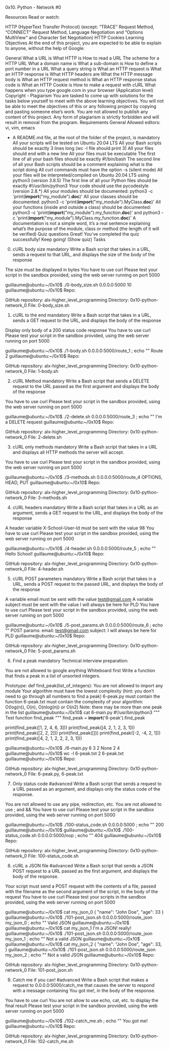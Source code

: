 0x10. Python - Network #0

Resources
Read or watch:

HTTP (HyperText Transfer Protocol) (except: “TRACE” Request Method, “CONNECT” Request Method, Language Negotiation and “Options MultiView” and Character Set Negotiation)
HTTP Cookies
Learning Objectives
At the end of this project, you are expected to be able to explain to anyone, without the help of Google:

General
What a URL is
What HTTP is
How to read a URL
The scheme for a HTTP URL
What a domain name is
What a sub-domain is
How to define a port number in a URL
What a query string is
What an HTTP request is
What an HTTP response is
What HTTP headers are
What the HTTP message body is
What an HTTP request method is
What an HTTP response status code is
What an HTTP Cookie is
How to make a request with cURL
What happens when you type google.com in your browser (Application level)
Copyright - Plagiarism
You are tasked to come up with solutions for the tasks below yourself to meet with the above learning objectives.
You will not be able to meet the objectives of this or any following project by copying and pasting someone else’s work.
You are not allowed to publish any content of this project.
Any form of plagiarism is strictly forbidden and will result in removal from the program.
Requirements
General
Allowed editors: vi, vim, emacs
- A README.md file, at the root of the folder of the project, is mandatory
All your scripts will be tested on Ubuntu 20.04 LTS
All your Bash scripts should be exactly 3 lines long (wc -l file should print 3)
All your files should end with a new line
All your files must be executable
The first line of all your bash files should be exactly #!/bin/bash
The second line of all your Bash scripts should be a comment explaining what is the script doing
All curl commands must have the option -s (silent mode)
All your files will be interpreted/compiled on Ubuntu 20.04 LTS using python3 (version 3.8.5)
The first line of all your Python files should be exactly #!/usr/bin/python3
Your code should use the pycodestyle (version 2.8.*)
All your modules should be documented: python3 -c 'print(__import__("my_module").__doc__)'
All your classes should be documented: python3 -c 'print(__import__("my_module").MyClass.__doc__)'
All your functions (inside and outside a class) should be documented: python3 -c 'print(__import__("my_module").my_function.__doc__)' and python3 -c 'print(__import__("my_module").MyClass.my_function.__doc__)'
A documentation is not a simple word, it’s a real sentence explaining what’s the purpose of the module, class or method (the length of it will be verified)
Quiz questions
Great! You've completed the quiz successfully! Keep going! (Show quiz)
Tasks
0. cURL body size
mandatory
Write a Bash script that takes in a URL, sends a request to that URL, and displays the size of the body of the response

The size must be displayed in bytes
You have to use curl
Please test your script in the sandbox provided, using the web server running on port 5000

guillaume@ubuntu:~/0x10$ ./0-body_size.sh 0.0.0.0:5000
10
guillaume@ubuntu:~/0x10$ 
Repo:

GitHub repository: alx-higher_level_programming
Directory: 0x10-python-network_0
File: 0-body_size.sh
  
1. cURL to the end
mandatory
Write a Bash script that takes in a URL, sends a GET request to the URL, and displays the body of the response

Display only body of a 200 status code response
You have to use curl
Please test your script in the sandbox provided, using the web server running on port 5000

guillaume@ubuntu:~/0x10$ ./1-body.sh 0.0.0.0:5000/route_1 ; echo ""
Route 2
guillaume@ubuntu:~/0x10$ 
Repo:

GitHub repository: alx-higher_level_programming
Directory: 0x10-python-network_0
File: 1-body.sh
  
2. cURL Method
mandatory
Write a Bash script that sends a DELETE request to the URL passed as the first argument and displays the body of the response

You have to use curl
Please test your script in the sandbox provided, using the web server running on port 5000

guillaume@ubuntu:~/0x10$ ./2-delete.sh 0.0.0.0:5000/route_3 ; echo ""
I'm a DELETE request
guillaume@ubuntu:~/0x10$ 
Repo:

GitHub repository: alx-higher_level_programming
Directory: 0x10-python-network_0
File: 2-delete.sh
  
3. cURL only methods
mandatory
Write a Bash script that takes in a URL and displays all HTTP methods the server will accept.

You have to use curl
Please test your script in the sandbox provided, using the web server running on port 5000

guillaume@ubuntu:~/0x10$ ./3-methods.sh 0.0.0.0:5000/route_4
OPTIONS, HEAD, PUT
guillaume@ubuntu:~/0x10$ 
Repo:

GitHub repository: alx-higher_level_programming
Directory: 0x10-python-network_0
File: 3-methods.sh
  
4. cURL headers
mandatory
Write a Bash script that takes in a URL as an argument, sends a GET request to the URL, and displays the body of the response

A header variable X-School-User-Id must be sent with the value 98
You have to use curl
Please test your script in the sandbox provided, using the web server running on port 5000

guillaume@ubuntu:~/0x10$ ./4-header.sh 0.0.0.0:5000/route_5 ; echo ""
Hello School!
guillaume@ubuntu:~/0x10$ 
Repo:

GitHub repository: alx-higher_level_programming
Directory: 0x10-python-network_0
File: 4-header.sh
  
5. cURL POST parameters
mandatory
Write a Bash script that takes in a URL, sends a POST request to the passed URL, and displays the body of the response

A variable email must be sent with the value test@gmail.com
A variable subject must be sent with the value I will always be here for PLD
You have to use curl
Please test your script in the sandbox provided, using the web server running on port 5000

guillaume@ubuntu:~/0x10$ ./5-post_params.sh 0.0.0.0:5000/route_6 ; echo ""
POST params:
    email: test@gmail.com
    subject: I will always be here for PLD
guillaume@ubuntu:~/0x10$ 
Repo:

GitHub repository: alx-higher_level_programming
Directory: 0x10-python-network_0
File: 5-post_params.sh
  
6. Find a peak
mandatory
Technical interview preparation:

You are not allowed to google anything
Whiteboard first
Write a function that finds a peak in a list of unsorted integers.

Prototype: def find_peak(list_of_integers):
You are not allowed to import any module
Your algorithm must have the lowest complexity (hint: you don’t need to go through all numbers to find a peak)
6-peak.py must contain the function
6-peak.txt must contain the complexity of your algorithm: O(log(n)), O(n), O(nlog(n)) or O(n2)
Note: there may be more than one peak in the list
guillaume@ubuntu:~/0x10$ cat 6-main.py
#!/usr/bin/python3
""" Test function find_peak """
find_peak = __import__('6-peak').find_peak

print(find_peak([1, 2, 4, 6, 3]))
print(find_peak([4, 2, 1, 2, 3, 1]))
print(find_peak([2, 2, 2]))
print(find_peak([]))
print(find_peak([-2, -4, 2, 1]))
print(find_peak([4, 2, 1, 2, 2, 2, 3, 1]))

guillaume@ubuntu:~/0x10$ ./6-main.py
6
3
2
None
2
4
guillaume@ubuntu:~/0x10$ wc -l 6-peak.txt 
2 6-peak.txt
guillaume@ubuntu:~/0x10$ 
Repo:

GitHub repository: alx-higher_level_programming
Directory: 0x10-python-network_0
File: 6-peak.py, 6-peak.txt
  
7. Only status code
#advanced
Write a Bash script that sends a request to a URL passed as an argument, and displays only the status code of the response.

You are not allowed to use any pipe, redirection, etc.
You are not allowed to use ; and &&
You have to use curl
Please test your script in the sandbox provided, using the web server running on port 5000

guillaume@ubuntu:~/0x10$ ./100-status_code.sh 0.0.0.0:5000 ; echo ""
200
guillaume@ubuntu:~/0x10$ 
guillaume@ubuntu:~/0x10$ ./100-status_code.sh 0.0.0.0:5000/nop ; echo ""
404
guillaume@ubuntu:~/0x10$ 
Repo:

GitHub repository: alx-higher_level_programming
Directory: 0x10-python-network_0
File: 100-status_code.sh
  
8. cURL a JSON file
#advanced
Write a Bash script that sends a JSON POST request to a URL passed as the first argument, and displays the body of the response.

Your script must send a POST request with the contents of a file, passed with the filename as the second argument of the script, in the body of the request
You have to use curl
Please test your scripts in the sandbox provided, using the web server running on port 5000

guillaume@ubuntu:~/0x10$ cat my_json_0
{
    "name": "John Doe",
    "age": 33
}
guillaume@ubuntu:~/0x10$ ./101-post_json.sh 0.0.0.0:5000/route_json my_json_0 ; echo ""
Valid JSON
guillaume@ubuntu:~/0x10$ 
guillaume@ubuntu:~/0x10$ cat my_json_1
I'm a JSON! really!
guillaume@ubuntu:~/0x10$ ./101-post_json.sh 0.0.0.0:5000/route_json my_json_1 ; echo ""
Not a valid JSON
guillaume@ubuntu:~/0x10$ 
guillaume@ubuntu:~/0x10$ cat my_json_2
{
    "name": "John Doe",
    "age": 33,
}
guillaume@ubuntu:~/0x10$ ./101-post_json.sh 0.0.0.0:5000/route_json my_json_2 ; echo ""
Not a valid JSON
guillaume@ubuntu:~/0x10$ 
Repo:

GitHub repository: alx-higher_level_programming
Directory: 0x10-python-network_0
File: 101-post_json.sh
  
9. Catch me if you can!
#advanced
Write a Bash script that makes a request to 0.0.0.0:5000/catch_me that causes the server to respond with a message containing You got me!, in the body of the response.

You have to use curl
You are not allow to use echo, cat, etc. to display the final result
Please test your script in the sandbox provided, using the web server running on port 5000

guillaume@ubuntu:~/0x10$ ./102-catch_me.sh ; echo ""
You got me!
guillaume@ubuntu:~/0x10$ 
Repo:

GitHub repository: alx-higher_level_programming
Directory: 0x10-python-network_0
File: 102-catch_me.sh
